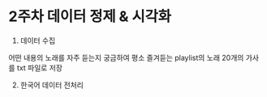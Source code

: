 # 2주차 데이터 정제 & 시각화

1. 데이터 수집

어떤 내용의 노래를 자주 듣는지 궁금하여 평소 즐겨듣는 playlist의 노래 20개의 가사를 txt 파일로 저장

2. 한국어 데이터 전처리


